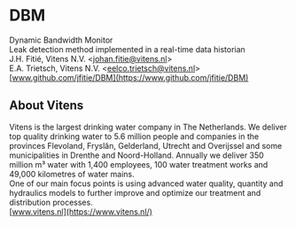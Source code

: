 # DBM
Dynamic Bandwidth Monitor  
Leak detection method implemented in a real-time data historian  
J.H. Fitié, Vitens N.V. <[johan.fitie@vitens.nl](mailto:johan.fitie@vitens.nl)>  
E.A. Trietsch, Vitens N.V. <[eelco.trietsch@vitens.nl](mailto:eelco.trietsch@vitens.nl)>  
[www.github.com/jfitie/DBM](https://www.github.com/jfitie/DBM)

## About Vitens
Vitens is the largest drinking water company in The Netherlands. We deliver top quality drinking water to 5.6 million people and companies in the provinces Flevoland, Fryslân, Gelderland, Utrecht and Overijssel and some municipalities in Drenthe and Noord-Holland. Annually we deliver 350 million m³ water with 1,400 employees, 100 water treatment works and 49,000 kilometres of water mains.  
One of our main focus points is using advanced water quality, quantity and hydraulics models to further improve and optimize our treatment and distribution processes.  
[www.vitens.nl](https://www.vitens.nl/)
